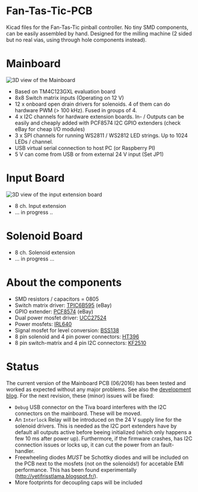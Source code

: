 # Fan-Tas-Tic-PCB
Kicad files for the Fan-Tas-Tic pinball controller.
No tiny SMD components, can be easily assembled by hand.
Designed for the milling machine (2 sided but no real vias, using through hole components instead).
 
# Mainboard

![3D view of the Mainboard](https://raw.githubusercontent.com/yetifrisstlama/Fan-Tas-Tic-PCB/master/Mainboard_3d.jpg)

 * Based on TM4C123GXL evaluation board
 * 8x8 Switch matrix inputs (Operating on 12 V)
 * 12 x onboard open drain drivers for solenoids. 4 of them can do hardware PWM (> 100 kHz).
   Fused in groups of 4.
 * 4 x I2C channels for hardware extension boards. 
   In- / Outputs can be easily and cheaply added with PCF8574 I2C GPIO extenders
   (check eBay for cheap I/O modules)
 * 3 x SPI channels for running WS2811 / WS2812 LED strings. Up to 1024 LEDs / channel.
 * USB virtual serial connection to host PC (or Raspberry PI)
 * 5 V can come from USB or from external 24 V input (Set JP1)
 
# Input Board

![3D view of the input extension board](https://raw.githubusercontent.com/yetifrisstlama/Fan-Tas-Tic-PCB/master/InputExtension_3d.jpg)

 * 8 ch. Input extension
 * ... in progress ..

# Solenoid Board
 * 8 ch. Solenoid extension 
 * ... in progress ...
 
# About the components
 * SMD resistors / capacitors = 0805
 * Switch matrix driver: [TPIC6B595](http://www.ti.com/lit/ds/symlink/tpic6b595.pdf) (eBay)
 * GPIO extender: [PCF8574](http://www.ti.com/lit/ds/symlink/pcf8574.pdf) (eBay)
 * Dual power mosfet driver: [UCC27524](http://www.ti.com/lit/ds/symlink/ucc27524.pdf)
 * Power mosfets: [IRL640](http://www.vishay.com/docs/91305/91305.pdf)
 * Signal mosfet for level conversion: [BSS138](https://www.fairchildsemi.com/datasheets/BS/BSS138.pdf)
 * 8 pin solenoid and 4 pin power connectors: [HT396](https://www.google.com/search?btnG=1&pws=0&q=Green+HT396+3.96mm+Straight+Pluggable+Screw+Terminal+Block+Connector&gws_rd=cr,ssl&ei=fLGbVpy5GMX4apzWrtgK)
 * 8 pin switch-matrix and 4 pin I2C connectors: [KF2510](https://www.google.com/search?btnG=1&pws=0&q=KF2510+2P-10P+2.54mm+Straight+/+Right-Angle+Connector+Header%2BTerminal%2BHousing&gws_rd=cr,ssl&ei=HrKbVpHDFoKua7iAu-AK)
 
# Status
The current version of the Mainboard PCB (06/2016) has been tested and worked as expected without any major problems. See also the [development blog](http://yetifrisstlama.blogspot.fr/). For the next revision, these (minor) issues will be fixed:
 * `Debug` USB connector on the Tiva board interferes with the I2C connectors on the mainboard. These will be moved.
 * An `Interlock` Relay will be introduced on the 24 V supply line for the solenoid drivers. This is needed as the I2C port extenders have by default all outputs active before beeing initialized (which only happens a few 10 ms after power up). Furthermore, if the firmware crashes, has I2C connection issues or locks up, it can cut the power from an fault-handler.
 * Freewheeling diodes _MUST_ be Schottky diodes and will be included on the PCB next to the mosfets (not on the solenoids!) for accetable EMI performance. This has been found experimentally (http://yetifrisstlama.blogspot.fr/).
 * More footprints for decoupling caps will be included

